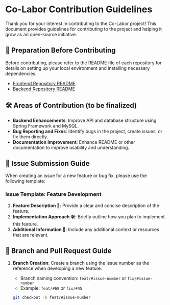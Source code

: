 # Co-Labor Contribution Guidelines

Thank you for your interest in contributing to the Co-Labor project! This document provides guidelines for contributing to the project and helping it grow as an open-source initiative.

## 📌 Preparation Before Contributing

Before contributing, please refer to the README file of each repository for details on setting up your local environment and installing necessary dependencies.

- [Frontend Repository README](https://github.com/Co-Labor-Project/Co-Labor-FE/blob/develop/README.md)
- [Backend Repository README](https://github.com/Co-Labor-Project/Co-Labor-BE/blob/develop/README.md)

## 🛠️ Areas of Contribution (to be finalized)

- **Backend Enhancements**: Improve API and database structure using Spring Framework and MySQL.
- **Bug Reporting and Fixes**: Identify bugs in the project, create issues, or fix them directly.
- **Documentation Improvement**: Enhance README or other documentation to improve usability and understanding.

## 📝 Issue Submission Guide

When creating an issue for a new feature or bug fix, please use the following template:

### Issue Template: Feature Development

1. **Feature Description 📘**: Provide a clear and concise description of the feature.
2. **Implementation Approach 🛠**: Briefly outline how you plan to implement this feature.
3. **Additional Information 📎**: Include any additional context or resources that are relevant.

## 🚀 Branch and Pull Request Guide

1. **Branch Creation**: Create a branch using the issue number as the reference when developing a new feature.
   - Branch naming convention: `feat/#issue-number` or `fix/#issue-number`
   - Example: `feat/#69` or `fix/#45`

   ```bash
   git checkout -b feat/#issue-number
